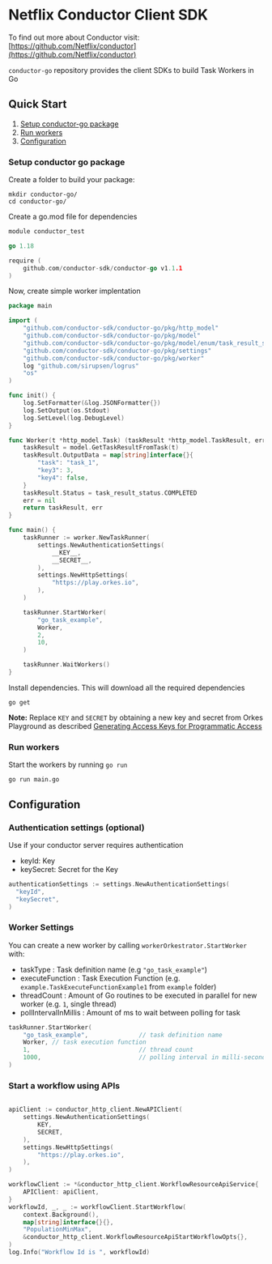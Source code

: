 # Netflix Conductor Client SDK

To find out more about Conductor visit: [https://github.com/Netflix/conductor](https://github.com/Netflix/conductor)

`conductor-go` repository provides the client SDKs to build Task Workers in Go

## Quick Start

1. [Setup conductor-go package](#Setup-conductor-go-package)
2. [Run workers](#Run-workers)
3. [Configuration](#Configuration)

### Setup conductor go package

Create a folder to build your package:
```shell
mkdir conductor-go/
cd conductor-go/
```

Create a go.mod file for dependencies
```go
module conductor_test

go 1.18

require (
	github.com/conductor-sdk/conductor-go v1.1.1
)
```

Now, create simple worker implentation
```go
package main

import (
	"github.com/conductor-sdk/conductor-go/pkg/http_model"
	"github.com/conductor-sdk/conductor-go/pkg/model"
	"github.com/conductor-sdk/conductor-go/pkg/model/enum/task_result_status"
	"github.com/conductor-sdk/conductor-go/pkg/settings"
	"github.com/conductor-sdk/conductor-go/pkg/worker"
	log "github.com/sirupsen/logrus"
	"os"
)

func init() {
	log.SetFormatter(&log.JSONFormatter{})
	log.SetOutput(os.Stdout)
	log.SetLevel(log.DebugLevel)
}

func Worker(t *http_model.Task) (taskResult *http_model.TaskResult, err error) {
	taskResult = model.GetTaskResultFromTask(t)
	taskResult.OutputData = map[string]interface{}{
		"task": "task_1",
		"key3": 3,
		"key4": false,
	}
	taskResult.Status = task_result_status.COMPLETED
	err = nil
	return taskResult, err
}

func main() {
	taskRunner := worker.NewTaskRunner(
		settings.NewAuthenticationSettings(
			__KEY__,
			__SECRET__,
		),
		settings.NewHttpSettings(
			"https://play.orkes.io",
		),
	)

	taskRunner.StartWorker(
		"go_task_example",
		Worker,
		2,
		10,
	)

	taskRunner.WaitWorkers()
}

```

Install dependencies.  This will download all the required dependencies 
```shell
go get
```
**Note:**
Replace `KEY` and `SECRET` by obtaining a new key and secret from Orkes Playground as described [Generating Access Keys for Programmatic Access](https://orkes.io/content/docs/getting-started/concepts/access-control#access-keys) 


### Run workers
Start the workers by running `go run`
```shell
go run main.go
```

## Configuration

### Authentication settings (optional)
Use if your conductor server requires authentication
* keyId: Key
* keySecret: Secret for the Key

```go
authenticationSettings := settings.NewAuthenticationSettings(
  "keyId",
  "keySecret",
)
```

### Worker Settings

You can create a new worker by calling `workerOrkestrator.StartWorker` with:
* taskType : Task definition name (e.g `"go_task_example"`)
* executeFunction : Task Execution Function (e.g. `example.TaskExecuteFunctionExample1` from `example` folder)
* threadCount : Amount of Go routines to be executed in parallel for new worker (e.g. `1`, single thread)
* pollIntervalInMillis : Amount of ms to wait between polling for task

```go
taskRunner.StartWorker(
	"go_task_example",              // task definition name
	Worker, // task execution function
	1,                              // thread count
	1000,                           // polling interval in milli-seconds
)
```
### Start a workflow using APIs
```go

apiClient := conductor_http_client.NewAPIClient(
    settings.NewAuthenticationSettings(
        KEY,
        SECRET,
    ),
    settings.NewHttpSettings(
        "https://play.orkes.io",
    ),
)

workflowClient := *&conductor_http_client.WorkflowResourceApiService{
    APIClient: apiClient,
}
workflowId, _, _ := workflowClient.StartWorkflow(
    context.Background(),
    map[string]interface{}{},
    "PopulationMinMax",
    &conductor_http_client.WorkflowResourceApiStartWorkflowOpts{},
)
log.Info("Workflow Id is ", workflowId)
	
```
